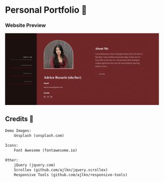 # Personal Portfolio 🌹

### Website Preview
<p align="center"> 
  <kbd>
    <a href="" target="_blank"><img src="images/preview.jpg">
  </a>
  </kbd>
</p>


## Credits 📄

	Demo Images:
		Unsplash (unsplash.com)

	Icons:
		Font Awesome (fontawesome.io)

	Other:
		jQuery (jquery.com)
		Scrollex (github.com/ajlkn/jquery.scrollex)
		Responsive Tools (github.com/ajlkn/responsive-tools)
